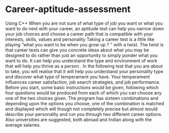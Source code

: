 # Career-aptitude-assessment 
Using C++
When you are not sure of what type of job you want or what you want to do next with your career, an aptitude test can help you narrow down your job choices and choose a career path that is compatible with your interests, skills, values and personality
Taking a career test is a little like playing “what you want to be when you grow up ? ” with a twist. The twist is that career tests can give you concrete ideas about what you may be designed to do rather than just an opportunity to simply ponder what you want to do. It can help you understand the type and environment of work that will help you thrive as a person .
In the following test that you are about to take, you will realise that it will help you understand your personality type and discover what type of temperament you have. Your temperament influences career satisfaction, job search strategies, and job performance.
Before you start, some basic instructions would be given, following which four questions would be produced from each of which you can choose any one of the two choices given. The program has sixteen combinations and depending upon the options you choose, one of the combination is matched and displayed which will though not completely precise but almost would describe your personality and run you through two different career options. Also universities are suggested, both abroad and Indian along with the average salaries.  
